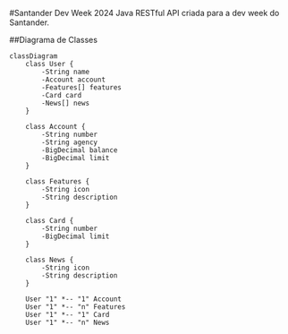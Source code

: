 #Santander Dev Week 2024
Java RESTful API criada para a dev week do Santander.

##Diagrama de Classes

```mermaid
classDiagram
    class User {
        -String name
        -Account account
        -Features[] features
        -Card card
        -News[] news
    }

    class Account {
        -String number
        -String agency
        -BigDecimal balance
        -BigDecimal limit
    }

    class Features {
        -String icon
        -String description
    }

    class Card {
        -String number
        -BigDecimal limit
    }

    class News {
        -String icon
        -String description
    }

    User "1" *-- "1" Account
    User "1" *-- "n" Features
    User "1" *-- "1" Card
    User "1" *-- "n" News
```
